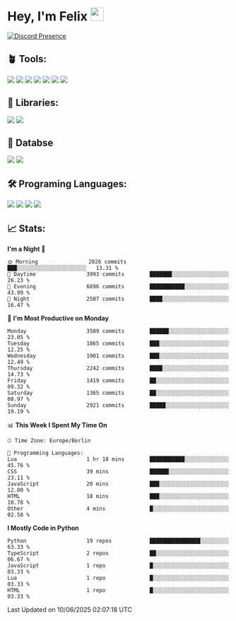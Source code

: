 # Hey, I'm Felix <img src="https://raw.githubusercontent.com/MartinHeinz/MartinHeinz/master/wave.gif" width="30px">

[![Discord Presence](https://lanyard.cnrad.dev/api/1078242409495932969?showDisplayName=true&theme=dark)](https://discord.com/users/1078242409495932969)

## 🪴 Tools:
[![](https://skillicons.dev/icons?i=discord)](https://discord.com/ "Discord")
[![](https://skillicons.dev/icons?i=bots)](https://discord.dev/ "Discord Bots")
[![](https://skillicons.dev/icons?i=pycharm)](https://jetbrains.com/pycharm/ "PyCharm")
[![](https://skillicons.dev/icons?i=webstorm)](https://jetbrains.com/webstorm/ "WebStorm")
[![](https://skillicons.dev/icons?i=vscode)](https://vscode.dev/ "VSC")
[![](https://skillicons.dev/icons?i=git)](https://git-scm.com/ "Git")
[![](https://skillicons.dev/icons?i=github)](https://github.com/ "GitHub")


## 🎉 Libraries:
[![](https://skillicons.dev/icons?i=fastapi)](https://fastapi.tiangolo.com/ "FastAPI")
[![](https://skillicons.dev/icons?i=flask)](https://flask.palletsprojects.com/en/3.0.x/ "Flask")

## 💾 Databse
[![](https://skillicons.dev/icons?i=sqlite)](https://sqlite.org/ "SQLite")
[![](https://skillicons.dev/icons?i=postgresql)](https://postgresql.org/ "PostgreSQL")


## 🛠️ Programing Languages:
[![](https://skillicons.dev/icons?i=py)](https://python.org/ "Python")
[![](https://skillicons.dev/icons?i=html)](https://de.wikipedia.org/wiki/Hypertext_Markup_Language "HTML")
[![](https://skillicons.dev/icons?i=js)](https://de.wikipedia.org/wiki/JavaScript "JavaScript")
[![](https://skillicons.dev/icons?i=css)](https://de.wikipedia.org/wiki/CSS "CSS")

## 📈 Stats:
<!--START_SECTION:waka-->
**I'm a Night 🦉** 

```text
🌞 Morning                2026 commits        ███░░░░░░░░░░░░░░░░░░░░░░   13.31 % 
🌆 Daytime                3993 commits        ███████░░░░░░░░░░░░░░░░░░   26.23 % 
🌃 Evening                6696 commits        ███████████░░░░░░░░░░░░░░   43.99 % 
🌙 Night                  2507 commits        ████░░░░░░░░░░░░░░░░░░░░░   16.47 % 
```
📅 **I'm Most Productive on Monday** 

```text
Monday                   3509 commits        ██████░░░░░░░░░░░░░░░░░░░   23.05 % 
Tuesday                  1865 commits        ███░░░░░░░░░░░░░░░░░░░░░░   12.25 % 
Wednesday                1901 commits        ███░░░░░░░░░░░░░░░░░░░░░░   12.49 % 
Thursday                 2242 commits        ████░░░░░░░░░░░░░░░░░░░░░   14.73 % 
Friday                   1419 commits        ██░░░░░░░░░░░░░░░░░░░░░░░   09.32 % 
Saturday                 1365 commits        ██░░░░░░░░░░░░░░░░░░░░░░░   08.97 % 
Sunday                   2921 commits        █████░░░░░░░░░░░░░░░░░░░░   19.19 % 
```


📊 **This Week I Spent My Time On** 

```text
🕑︎ Time Zone: Europe/Berlin

💬 Programming Languages: 
Lua                      1 hr 18 mins        ███████████░░░░░░░░░░░░░░   45.76 % 
CSS                      39 mins             ██████░░░░░░░░░░░░░░░░░░░   23.11 % 
JavaScript               20 mins             ███░░░░░░░░░░░░░░░░░░░░░░   12.00 % 
HTML                     18 mins             ███░░░░░░░░░░░░░░░░░░░░░░   10.78 % 
Other                    4 mins              █░░░░░░░░░░░░░░░░░░░░░░░░   02.58 % 
```

**I Mostly Code in Python** 

```text
Python                   19 repos            ████████████████░░░░░░░░░   63.33 % 
TypeScript               2 repos             ██░░░░░░░░░░░░░░░░░░░░░░░   06.67 % 
JavaScript               1 repo              █░░░░░░░░░░░░░░░░░░░░░░░░   03.33 % 
Lua                      1 repo              █░░░░░░░░░░░░░░░░░░░░░░░░   03.33 % 
HTML                     1 repo              █░░░░░░░░░░░░░░░░░░░░░░░░   03.33 % 
```




 Last Updated on 10/06/2025 02:07:18 UTC
<!--END_SECTION:waka-->
